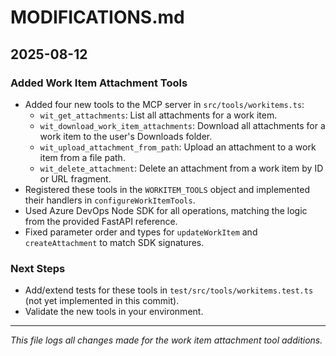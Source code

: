 # MODIFICATIONS.md

## 2025-08-12

### Added Work Item Attachment Tools
- Added four new tools to the MCP server in `src/tools/workitems.ts`:
  - `wit_get_attachments`: List all attachments for a work item.
  - `wit_download_work_item_attachments`: Download all attachments for a work item to the user's Downloads folder.
  - `wit_upload_attachment_from_path`: Upload an attachment to a work item from a file path.
  - `wit_delete_attachment`: Delete an attachment from a work item by ID or URL fragment.
- Registered these tools in the `WORKITEM_TOOLS` object and implemented their handlers in `configureWorkItemTools`.
- Used Azure DevOps Node SDK for all operations, matching the logic from the provided FastAPI reference.
- Fixed parameter order and types for `updateWorkItem` and `createAttachment` to match SDK signatures.

### Next Steps
- Add/extend tests for these tools in `test/src/tools/workitems.test.ts` (not yet implemented in this commit).
- Validate the new tools in your environment.

---

_This file logs all changes made for the work item attachment tool additions._
